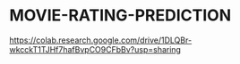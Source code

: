 # MOVIE-RATING-PREDICTION
https://colab.research.google.com/drive/1DLQBr-wkcckT1TJHf7hafBvpCO9CFbBv?usp=sharing
